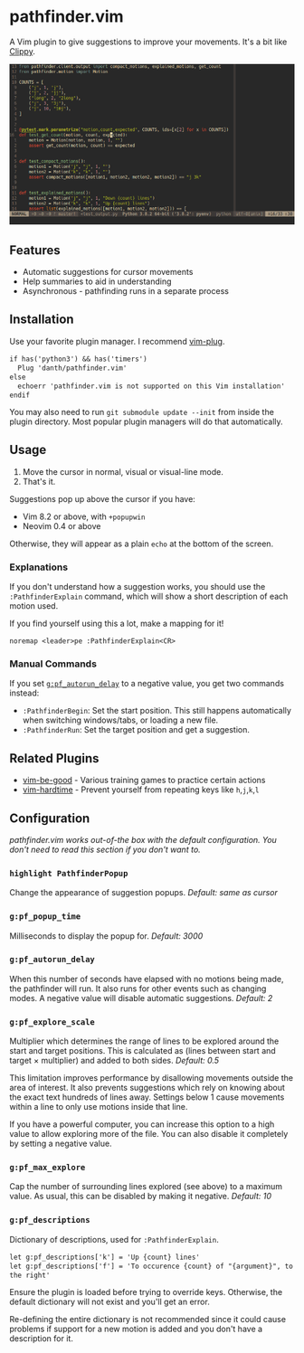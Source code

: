 # pathfinder.vim

A Vim plugin to give suggestions to improve your movements.
It's a bit like [Clippy][office-assistant].

![Demo GIF](images/movements.gif)

[office-assistant]: https://en.wikipedia.org/wiki/Office_Assistant


## Features

- Automatic suggestions for cursor movements
- Help summaries to aid in understanding
- Asynchronous - pathfinding runs in a separate process


## Installation

Use your favorite plugin manager. I recommend
[vim-plug](https://github.com/junegunn/vim-plug).

```vim
if has('python3') && has('timers')
  Plug 'danth/pathfinder.vim'
else
  echoerr 'pathfinder.vim is not supported on this Vim installation'
endif
```

You may also need to run `git submodule update --init` from inside the plugin
directory. Most popular plugin managers will do that automatically.


## Usage

1. Move the cursor in normal, visual or visual-line mode.
2. That's it.

Suggestions pop up above the cursor if you have:

- Vim 8.2 or above, with `+popupwin`
- Neovim 0.4 or above

Otherwise, they will appear as a plain `echo` at the bottom of the screen.

### Explanations

If you don't understand how a suggestion works, you should use the
`:PathfinderExplain` command, which will show a short description of each
motion used.

If you find yourself using this a lot, make a mapping for it!

```vim
noremap <leader>pe :PathfinderExplain<CR>
```

### Manual Commands

If you set [`g:pf_autorun_delay`](#gpf_autorun_delay) to a negative value,
you get two commands instead:

- `:PathfinderBegin`: Set the start position. This still happens automatically
  when switching windows/tabs, or loading a new file.
- `:PathfinderRun`: Set the target position and get a suggestion.


## Related Plugins

- [vim-be-good](https://github.com/ThePrimeagen/vim-be-good) - Various training games to practice certain actions
- [vim-hardtime](https://github.com/takac/vim-hardtime) - Prevent yourself from repeating keys like `h`,`j`,`k`,`l`


## Configuration

*pathfinder.vim works out-of-the box with the default configuration. You don't
need to read this section if you don't want to.*

### `highlight PathfinderPopup`
Change the appearance of suggestion popups. *Default: same as cursor*

### `g:pf_popup_time`
Milliseconds to display the popup for. *Default: 3000*

### `g:pf_autorun_delay`
When this number of seconds have elapsed with no motions being made, the
pathfinder will run. It also runs for other events such as changing modes.
A negative value will disable automatic suggestions. *Default: 2*

### `g:pf_explore_scale`
Multiplier which determines the range of lines to be explored around the start
and target positions. This is calculated as (lines between start and target
&times; multiplier) and added to both sides. *Default: 0.5*

This limitation improves performance by disallowing movements outside the area
of interest. It also prevents suggestions which rely on knowing about the exact
text hundreds of lines away. Settings below 1 cause movements within a line to
only use motions inside that line.

If you have a powerful computer, you can increase this option to a high value
to allow exploring more of the file. You can also disable it completely by
setting a negative value.

### `g:pf_max_explore`
Cap the number of surrounding lines explored (see above) to a maximum value.
As usual, this can be disabled by making it negative. *Default: 10*

### `g:pf_descriptions`
Dictionary of descriptions, used for `:PathfinderExplain`.

```vim
let g:pf_descriptions['k'] = 'Up {count} lines'
let g:pf_descriptions['f'] = 'To occurence {count} of "{argument}", to the right'
```

Ensure the plugin is loaded before trying to override keys.  Otherwise, the
default dictionary will not exist and you'll get an error.

Re-defining the entire dictionary is not recommended since it could cause
problems if support for a new motion is added and you don't have a description
for it.
